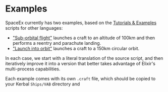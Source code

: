 # Examples

SpaceEx currently has two examples, based on the [Tutorials & Examples](https://krpc.github.io/krpc/tutorials.html) scripts for other languages:

* ["Sub-orbital flight"](sub-orbital-flight) launches a craft to an altitude of 100km and then performs a reentry and parachute landing.
* ["Launch into orbit"](launch-into-orbit) launches a craft to a 150km circular orbit.

In each case, we start with a literal translation of the source script, and then iteratively improve it into a version that better takes advantage of Elixir's multi-process capabilities.

Each example comes with its own `.craft` file, which should be copied to your Kerbal `Ships/VAB` directory and 
